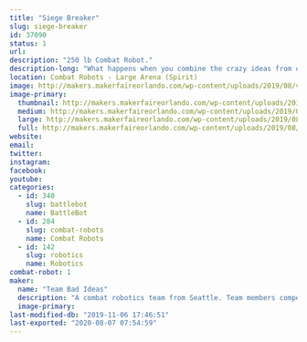 ```yaml
---
title: "Siege Breaker"
slug: siege-breaker
id: 37090
status: 1
url: 
description: "250 lb Combat Robot."
description-long: "What happens when you combine the crazy ideas from other builders all into one robot? This robot uses designs inspired by Charles Guan with Overhaul, Will Bales with Hypershock, Greedy snake from King of Bots, and my own take on magnetic traction drive."
location: Combat Robots - Large Arena (Spirit)
image: http://makers.makerfaireorlando.com/wp-content/uploads/2019/08/viper_spikes-1024x929.jpg
image-primary:
  thumbnail: http://makers.makerfaireorlando.com/wp-content/uploads/2019/08/viper_spikes-150x150.jpg
  medium: http://makers.makerfaireorlando.com/wp-content/uploads/2019/08/viper_spikes-300x272.jpg
  large: http://makers.makerfaireorlando.com/wp-content/uploads/2019/08/viper_spikes-1024x929.jpg
  full: http://makers.makerfaireorlando.com/wp-content/uploads/2019/08/viper_spikes.jpg
website: 
email: 
twitter: 
instagram: 
facebook: 
youtube: 
categories:
  - id: 340
    slug: battlebot
    name: BattleBot
  - id: 284
    slug: combat-robots
    name: Combat Robots
  - id: 142
    slug: robotics
    name: Robotics
combat-robot: 1
maker:
  name: "Team Bad Ideas"
  description: "A combat robotics team from Seattle. Team members compete with the robot 'WAR Hawk' on the TV show BattleBots. We strive to meld art and engineering in fighting robots both look good and pack a punch."
  image-primary: 
last-modified-db: "2019-11-06 17:46:51"
last-exported: "2020-08-07 07:54:59"
---
```


